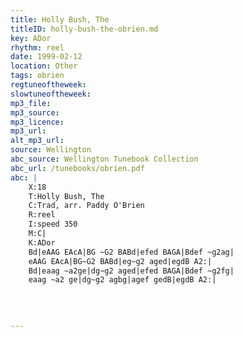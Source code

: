 ```yaml
---
title: Holly Bush, The
titleID: holly-bush-the-obrien.md
key: ADor
rhythm: reel
date: 1999-02-12
location: Other
tags: obrien
regtuneoftheweek:
slowtuneoftheweek:
mp3_file:
mp3_source:
mp3_licence:
mp3_url:
alt_mp3_url:
source: Wellington
abc_source: Wellington Tunebook Collection
abc_url: /tunebooks/obrien.pdf
abc: |
    X:18
    T:Holly Bush, The
    C:Trad, arr. Paddy O'Brien
    R:reel
    I:speed 350
    M:C|
    K:ADor
    Bd|eAAG EAcA|BG ~G2 BABd|efed BAGA|Bdef ~g2ag|
    eAAG EAcA|BG~G2 BABd|eg~g2 aged|egdB A2:|
    Bd|eaag ~a2ge|dg~g2 aged|efed BAGA|Bdef ~g2fg|
    eaag ~a2 ge|dg~g2 agbg|agef gedB|egdB A2:|
    
    
    

---
```

